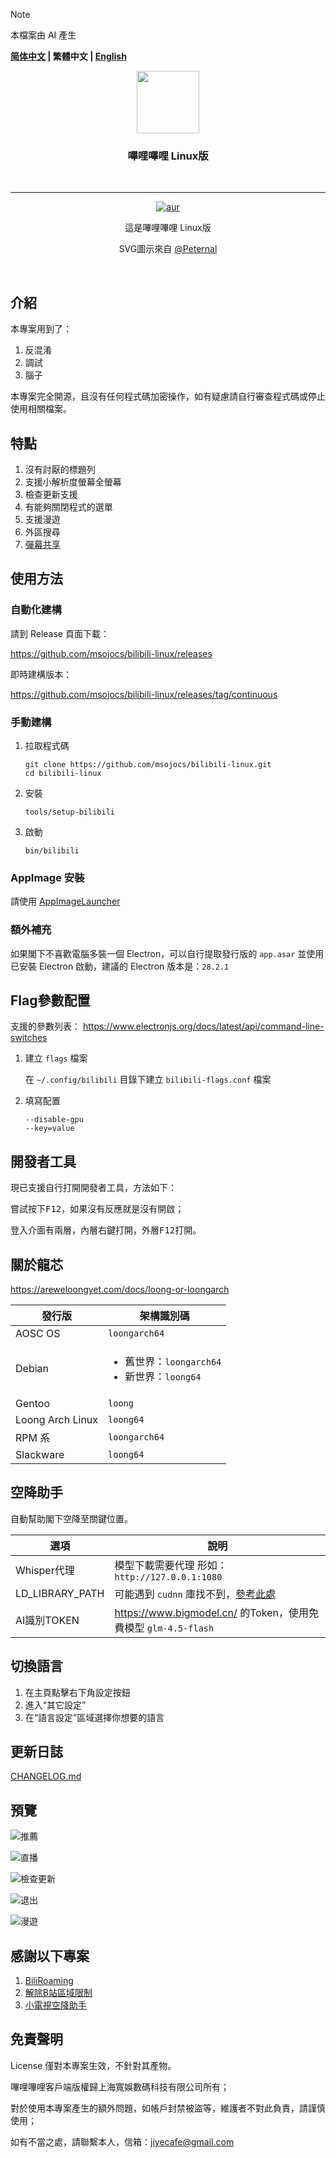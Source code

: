 > [!NOTE]
> 本檔案由 AI 產生

**[简体中文](README.MD) | 繁體中文 | [English](README_en.MD)**

<div align="center">

  <img src="./res/icons/bilibili.svg" height="100px" width="100px"/>

  <h3>嗶哩嗶哩 Linux版</h3>
  <br>

----

[![aur](https://img.shields.io/aur/version/bilibili-bin)](https://aur.archlinux.org/packages/bilibili-bin)

  這是嗶哩嗶哩 Linux版

  SVG圖示來自 [@Peternal](https://github.com/Peternal)

  <br>
</div>

## 介紹

本專案用到了：

1. 反混淆
2. 調試
3. 腦子

本專案完全開源，且沒有任何程式碼加密操作，如有疑慮請自行審查程式碼或停止使用相關檔案。

## 特點

1. 沒有討厭的標題列
2. 支援小解析度螢幕全螢幕
3. 檢查更新支援
4. 有能夠關閉程式的選單
5. 支援漫遊
6. 外區搜尋
7. [彈幕共享](docs/help/弹幕共享.MD)

## 使用方法

### 自動化建構

請到 Release 頁面下載：

https://github.com/msojocs/bilibili-linux/releases

即時建構版本：

https://github.com/msojocs/bilibili-linux/releases/tag/continuous

### 手動建構

1. 拉取程式碼
   ```
   git clone https://github.com/msojocs/bilibili-linux.git
   cd bilibili-linux
   ```
2. 安裝
   ```
   tools/setup-bilibili
   ```
3. 啟動
   ```
   bin/bilibili
   ```
### AppImage 安裝

請使用 [AppImageLauncher](https://github.com/TheAssassin/AppImageLauncher)

### 額外補充

如果閣下不喜歡電腦多裝一個 Electron，可以自行提取發行版的 `app.asar` 並使用已安裝 Electron 啟動，建議的 Electron 版本是：`28.2.1`

## Flag參數配置

支援的參數列表：
https://www.electronjs.org/docs/latest/api/command-line-switches

1. 建立 `flags` 檔案

   在 `~/.config/bilibili` 目錄下建立 `bilibili-flags.conf` 檔案

2. 填寫配置

   ```
   --disable-gpu
   --key=value
   ```

## 開發者工具

現已支援自行打開開發者工具，方法如下：

嘗試按下<kbd>F12</kbd>，如果沒有反應就是沒有開啟；

登入介面有兩層，內層右鍵打開，外層<kbd>F12</kbd>打開。

## 關於龍芯

https://areweloongyet.com/docs/loong-or-loongarch

|發行版|架構識別碼|
|------|----------|
|AOSC OS|`loongarch64`|
|Debian|<ul><li>舊世界：`loongarch64`</li><li>新世界：`loong64`</li></ul>|
|Gentoo|`loong`|
|Loong Arch Linux|`loong64`|
|RPM 系|`loongarch64`|
|Slackware|`loong64`|

## 空降助手

自動幫助閣下空降至關鍵位置。

| 選項 | 說明 |
|------|-----|
| Whisper代理 | 模型下載需要代理 形如：`http://127.0.0.1:1080` |
| LD_LIBRARY_PATH | 可能遇到 `cudnn` 庫找不到，[參考此處](https://github.com/MahmoudAshraf97/whisper-diarization/issues/259) |
| AI識別TOKEN | https://www.bigmodel.cn/ 的Token，使用免費模型 `glm-4.5-flash` |

## 切換語言

1. 在主頁點擊右下角設定按鈕
2. 進入“其它設定”
3. 在“語言設定”區域選擇你想要的語言

## 更新日誌

[CHANGELOG.md](CHANGELOG.md)

## 預覽

![推薦](res/screenshots/1.png)

![直播](res/screenshots/live.png)

![檢查更新](res/screenshots/update.png)

![退出](res/screenshots/exit.png)

![漫遊](res/screenshots/roaming.png)

## 感謝以下專案

1. [BiliRoaming](https://github.com/yujincheng08/BiliRoaming)
2. [解除B站區域限制](https://github.com/ipcjs/bilibili-helper)
3. [小電視空降助手](https://github.com/hanydd/BilibiliSponsorBlock)

## 免責聲明

License 僅對本專案生效，不針對其產物。

嗶哩嗶哩客戶端版權歸上海寬娛數碼科技有限公司所有；

對於使用本專案產生的額外問題，如帳戶封禁被盜等，維護者不對此負責，請謹慎使用；

如有不當之處，請聯繫本人，信箱：jiyecafe@gmail.com